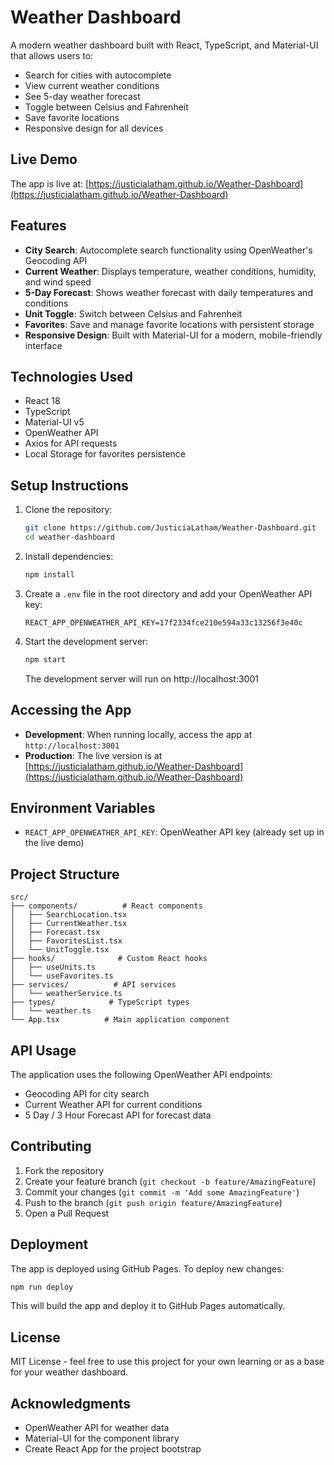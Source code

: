 # Weather Dashboard

A modern weather dashboard built with React, TypeScript, and Material-UI that allows users to:
- Search for cities with autocomplete
- View current weather conditions
- See 5-day weather forecast
- Toggle between Celsius and Fahrenheit
- Save favorite locations
- Responsive design for all devices

## Live Demo
The app is live at: [https://justicialatham.github.io/Weather-Dashboard](https://justicialatham.github.io/Weather-Dashboard)

## Features

- **City Search**: Autocomplete search functionality using OpenWeather's Geocoding API
- **Current Weather**: Displays temperature, weather conditions, humidity, and wind speed
- **5-Day Forecast**: Shows weather forecast with daily temperatures and conditions
- **Unit Toggle**: Switch between Celsius and Fahrenheit
- **Favorites**: Save and manage favorite locations with persistent storage
- **Responsive Design**: Built with Material-UI for a modern, mobile-friendly interface

## Technologies Used

- React 18
- TypeScript
- Material-UI v5
- OpenWeather API
- Axios for API requests
- Local Storage for favorites persistence

## Setup Instructions

1. Clone the repository:
   ```bash
   git clone https://github.com/JusticiaLatham/Weather-Dashboard.git
   cd weather-dashboard
   ```

2. Install dependencies:
   ```bash
   npm install
   ```

3. Create a `.env` file in the root directory and add your OpenWeather API key:
   ```
   REACT_APP_OPENWEATHER_API_KEY=17f2334fce210e594a33c13256f3e40c
   ```

4. Start the development server:
   ```bash
   npm start
   ```

   The development server will run on http://localhost:3001

## Accessing the App

- **Development**: When running locally, access the app at `http://localhost:3001`
- **Production**: The live version is at [https://justicialatham.github.io/Weather-Dashboard](https://justicialatham.github.io/Weather-Dashboard)

## Environment Variables

- `REACT_APP_OPENWEATHER_API_KEY`: OpenWeather API key (already set up in the live demo)

## Project Structure

```
src/
├── components/          # React components
│   ├── SearchLocation.tsx
│   ├── CurrentWeather.tsx
│   ├── Forecast.tsx
│   ├── FavoritesList.tsx
│   └── UnitToggle.tsx
├── hooks/              # Custom React hooks
│   ├── useUnits.ts
│   └── useFavorites.ts
├── services/          # API services
│   └── weatherService.ts
├── types/            # TypeScript types
│   └── weather.ts
└── App.tsx          # Main application component
```

## API Usage

The application uses the following OpenWeather API endpoints:
- Geocoding API for city search
- Current Weather API for current conditions
- 5 Day / 3 Hour Forecast API for forecast data

## Contributing

1. Fork the repository
2. Create your feature branch (`git checkout -b feature/AmazingFeature`)
3. Commit your changes (`git commit -m 'Add some AmazingFeature'`)
4. Push to the branch (`git push origin feature/AmazingFeature`)
5. Open a Pull Request

## Deployment

The app is deployed using GitHub Pages. To deploy new changes:

```bash
npm run deploy
```

This will build the app and deploy it to GitHub Pages automatically.

## License

MIT License - feel free to use this project for your own learning or as a base for your weather dashboard.

## Acknowledgments

- OpenWeather API for weather data
- Material-UI for the component library
- Create React App for the project bootstrap
